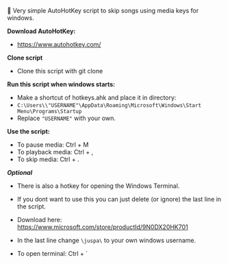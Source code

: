 :banana: Very simple AutoHotKey script to skip songs using media keys for windows.

**Download AutoHotKey:**
- https://www.autohotkey.com/

**Clone script**
- Clone this script with git clone

**Run this script when windows starts:**
- Make a shortcut of hotkeys.ahk and place it in directory:
- `C:\Users\\"USERNAME"\AppData\Roaming\Microsoft\Windows\Start Menu\Programs\Startup`
- Replace `"USERNAME"` with your own.

**Use the script:**
- To pause media:     Ctrl + M
- To playback media:  Ctrl + ,
- To skip media:      Ctrl + .

**_Optional_**
- There is also a hotkey for opening the Windows Terminal.
- If you dont want to use this you can just delete (or ignore) the last line in the script. 

- Download here: https://www.microsoft.com/store/productId/9N0DX20HK701
- In the last line change `\juspa\` to your own windows username.
- To open terminal:   Ctrl + `

